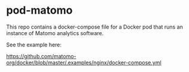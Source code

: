 # pod-matomo

This repo contains a docker-compose file for a Docker pod
that runs an instance of Matomo analytics software.

See the example here:

<https://github.com/matomo-org/docker/blob/master/.examples/nginx/docker-compose.yml>

